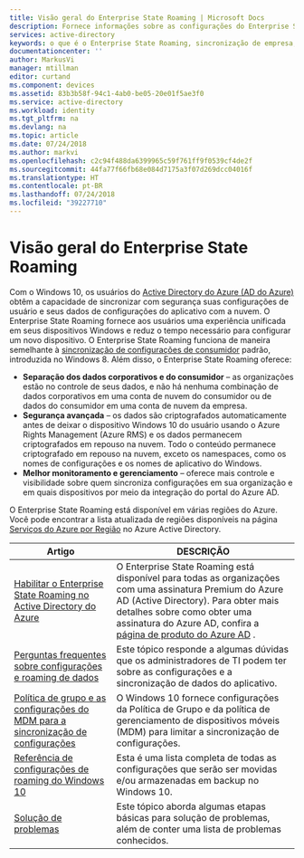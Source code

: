 ```yaml
---
title: Visão geral do Enterprise State Roaming | Microsoft Docs
description: Fornece informações sobre as configurações do Enterprise State Roaming em dispositivos do Windows. O Enterprise State Roaming fornece aos usuários uma experiência unificada em seus dispositivos Windows e reduz o tempo necessário para configurar um novo dispositivo.
services: active-directory
keywords: o que é o Enterprise State Roaming, sincronização de empresa, nuvem do windows
documentationcenter: ''
author: MarkusVi
manager: mtillman
editor: curtand
ms.component: devices
ms.assetid: 83b3b58f-94c1-4ab0-be05-20e01f5ae3f0
ms.service: active-directory
ms.workload: identity
ms.tgt_pltfrm: na
ms.devlang: na
ms.topic: article
ms.date: 07/24/2018
ms.author: markvi
ms.openlocfilehash: c2c94f488da6399965c59f761ff9f0539cf4de2f
ms.sourcegitcommit: 44fa77f66fb68e084d7175a3f07d269dcc04016f
ms.translationtype: HT
ms.contentlocale: pt-BR
ms.lasthandoff: 07/24/2018
ms.locfileid: "39227710"
---
```

# <a name="enterprise-state-roaming-overview"></a>Visão geral do Enterprise State Roaming
Com o Windows 10, os usuários do [Active Directory do Azure (AD do Azure)](fundamentals/active-directory-whatis.md) obtêm a capacidade de sincronizar com segurança suas configurações de usuário e seus dados de configurações do aplicativo com a nuvem. O Enterprise State Roaming fornece aos usuários uma experiência unificada em seus dispositivos Windows e reduz o tempo necessário para configurar um novo dispositivo. O Enterprise State Roaming funciona de maneira semelhante à [sincronização de configurações de consumidor](http://windows.microsoft.com/en-US/windows-8/sync-settings-pcs) padrão, introduzida no Windows 8. Além disso, o Enterprise State Roaming oferece:

* **Separação dos dados corporativos e do consumidor** – as organizações estão no controle de seus dados, e não há nenhuma combinação de dados corporativos em uma conta de nuvem do consumidor ou de dados do consumidor em uma conta de nuvem da empresa.
* **Segurança avançada** – os dados são criptografados automaticamente antes de deixar o dispositivo Windows 10 do usuário usando o Azure Rights Management (Azure RMS) e os dados permanecem criptografados em repouso na nuvem. Todo o conteúdo permanece criptografado em repouso na nuvem, exceto os namespaces, como os nomes de configurações e os nomes de aplicativo do Windows.  
* **Melhor monitoramento e gerenciamento** – oferece mais controle e visibilidade sobre quem sincroniza configurações em sua organização e em quais dispositivos por meio da integração do portal do Azure AD. 

O Enterprise State Roaming está disponível em várias regiões do Azure. Você pode encontrar a lista atualizada de regiões disponíveis na página [Serviços do Azure por Região](https://azure.microsoft.com/regions/#services) no Azure Active Directory.

| Artigo | DESCRIÇÃO |
| --- | --- |
| [Habilitar o Enterprise State Roaming no Active Directory do Azure](active-directory-windows-enterprise-state-roaming-enable.md) |O Enterprise State Roaming está disponível para todas as organizações com uma assinatura Premium do Azure AD (Active Directory). Para obter mais detalhes sobre como obter uma assinatura do Azure AD, confira a [página de produto do Azure AD](https://azure.microsoft.com/services/active-directory) . |
| [Perguntas frequentes sobre configurações e roaming de dados](active-directory-windows-enterprise-state-roaming-faqs.md) |Este tópico responde a algumas dúvidas que os administradores de TI podem ter sobre as configurações e a sincronização de dados do aplicativo. |
| [Política de grupo e as configurações do MDM para a sincronização de configurações](active-directory-windows-enterprise-state-roaming-group-policy-settings.md) |O Windows 10 fornece configurações da Política de Grupo e da política de gerenciamento de dispositivos móveis (MDM) para limitar a sincronização de configurações. |
| [Referência de configurações de roaming do Windows 10](active-directory-windows-enterprise-state-roaming-windows-settings-reference.md) |Esta é uma lista completa de todas as configurações que serão ser movidas e/ou armazenadas em backup no Windows 10. |
| [Solução de problemas](active-directory-windows-enterprise-state-roaming-troubleshooting.md) |Este tópico aborda algumas etapas básicas para solução de problemas, além de conter uma lista de problemas conhecidos. |

